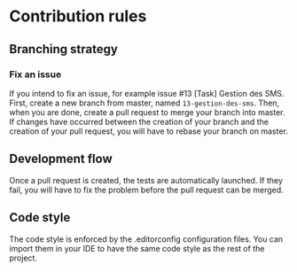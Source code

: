 # Contribution rules

## Branching strategy

### Fix an issue

If you intend to fix an issue, for example issue \#13 \[Task] Gestion des SMS. First, create a new branch from master,
named `13-gestion-des-sms`. Then, when you are done, create a pull request to merge your branch into master.
If changes have occurred between the creation of your branch and the creation of your pull request, you will have to
rebase your branch on master.

## Development flow

Once a pull request is created, the tests are automatically launched. If they fail, you will have to fix the problem
before the pull request can be merged.

## Code style

The code style is enforced by the .editorconfig configuration files. You can import them in your IDE to have the same
code style as the rest of the project.